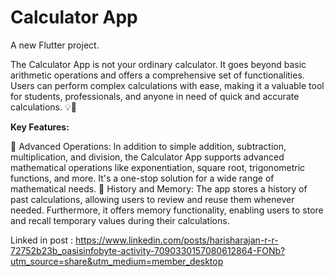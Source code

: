 # Calculator App

A new Flutter project.

The Calculator App is not your ordinary calculator. It goes beyond basic arithmetic operations and offers a comprehensive set of functionalities.
Users can perform complex calculations with ease, making it a valuable tool for students, professionals, and anyone in need of quick and accurate calculations. 💡🌟

**Key Features:**

🔢 Advanced Operations: 
          In addition to simple addition, subtraction, multiplication, and division, the Calculator App supports advanced mathematical operations like exponentiation, square root, trigonometric functions, and more. It's a one-stop solution for a wide range of mathematical needs.
🔄 History and Memory: 
          The app stores a history of past calculations, allowing users to review and reuse them whenever needed. Furthermore, it offers memory functionality, enabling users to store and recall temporary values during their calculations.

Linked in post : https://www.linkedin.com/posts/harisharajan-r-r-72752b23b_oasisinfobyte-activity-7090330157080612864-FONb?utm_source=share&utm_medium=member_desktop
